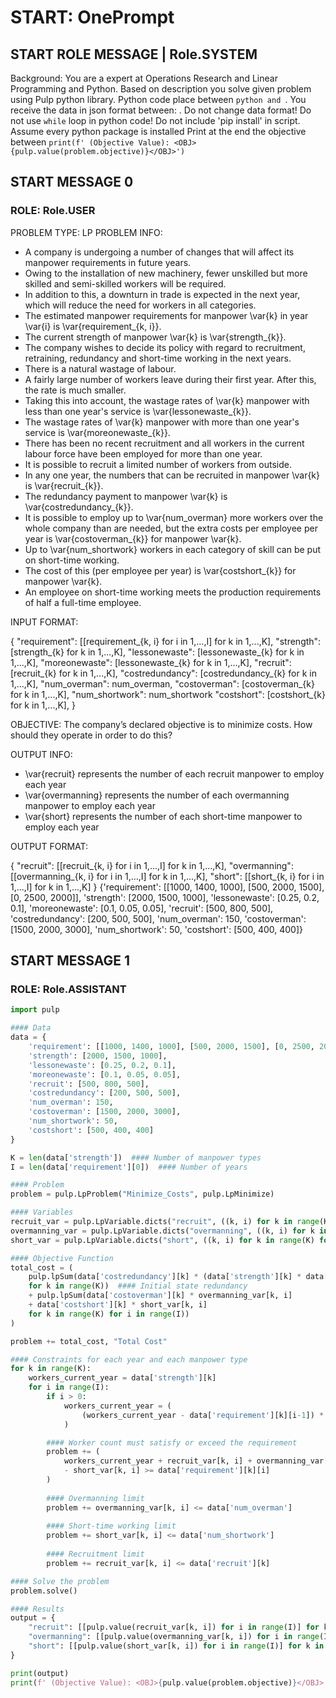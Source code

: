 # START: OnePrompt 
## START ROLE MESSAGE | Role.SYSTEM 
Background: You are a expert at Operations Research and Linear Programming and Python. Based on description you solve given problem using Pulp python library. Python code place between ```python and ```. You receive the data in json format between: <DATA></DATA>. Do not change data format! Do not use `while` loop in python code! Do not include 'pip install' in script. Assume every python package is installed Print at the end the objective between <OBJ></OBJ> `print(f' (Objective Value): <OBJ>{pulp.value(problem.objective)}</OBJ>')`  
## START MESSAGE 0 
### ROLE: Role.USER
<DESCRIPTION>
PROBLEM TYPE: LP
PROBLEM INFO:

- A company is undergoing a number of changes that will affect its manpower requirements in future years. 
- Owing to the installation of new machinery, fewer unskilled but more skilled and semi-skilled workers will be required. 
- In addition to this, a downturn in trade is expected in the next year, which will reduce the need for workers in all categories.
- The estimated manpower requirements for manpower \var{k} in year \var{i} is \var{requirement_{k, i}}.
- The current strength of manpower \var{k} is \var{strength_{k}}.
- The company wishes to decide its policy with regard to recruitment, retraining, redundancy and short-time working in the next years.
- There is a natural wastage of labour. 
- A fairly large number of workers leave during their first year. After this, the rate is much smaller. 
- Taking this into account, the wastage rates of \var{k} manpower with less than one year's service is \var{lessonewaste_{k}}.
- The wastage rates of \var{k} manpower with more than one year's service is \var{moreonewaste_{k}}.
- There has been no recent recruitment and all workers in the current labour force have been employed for more than one year.
- It is possible to recruit a limited number of workers from outside. 
- In any one year, the numbers that can be recruited in manpower \var{k} is \var{recruit_{k}}.
- The redundancy payment to manpower \var{k} is \var{costredundancy_{k}}.
- It is possible to employ up to \var{num_overman} more workers over the whole company than are needed, but the extra costs per employee per year is \var{costoverman_{k}} for manpower \var{k}.
- Up to \var{num_shortwork} workers in each category of skill can be put on short-time working. 
- The cost of this (per employee per year) is \var{costshort_{k}} for manpower \var{k}.
- An employee on short-time working meets the production requirements of half a full-time employee.


INPUT FORMAT:

{
    "requirement": [[requirement_{k, i} for i in 1,...,I] for k in 1,...,K],
    "strength": [strength_{k} for k in 1,...,K],
    "lessonewaste": [lessonewaste_{k} for k in 1,...,K],
    "moreonewaste": [lessonewaste_{k} for k in 1,...,K],
    "recruit": [recruit_{k} for k in 1,...,K],
    "costredundancy": [costredundancy_{k} for k in 1,...,K],
    "num_overman": num_overman,
    "costoverman": [costoverman_{k} for k in 1,...,K],
    "num_shortwork": num_shortwork
    "costshort": [costshort_{k} for k in 1,...,K],
}


OBJECTIVE: The company’s declared objective is to minimize costs. How should they operate in order to do this?

OUTPUT INFO:

- \var{recruit} represents the number of each recruit manpower to employ each year
- \var{overmanning} represents the number of each overmanning manpower to employ each year
- \var{short} represents the number of each short-time manpower to employ each year

OUTPUT FORMAT:

{
    "recruit": [[recruit_{k, i} for i in 1,...,I] for k in 1,...,K],
    "overmanning": [[overmanning_{k, i} for i in 1,...,I] for k in 1,...,K],
    "short": [[short_{k, i} for i in 1,...,I] for k in 1,...,K]
}
</DESCRIPTION>
<DATA>
{'requirement': [[1000, 1400, 1000], [500, 2000, 1500], [0, 2500, 2000]], 'strength': [2000, 1500, 1000], 'lessonewaste': [0.25, 0.2, 0.1], 'moreonewaste': [0.1, 0.05, 0.05], 'recruit': [500, 800, 500], 'costredundancy': [200, 500, 500], 'num_overman': 150, 'costoverman': [1500, 2000, 3000], 'num_shortwork': 50, 'costshort': [500, 400, 400]}</DATA>


## START MESSAGE 1 
### ROLE: Role.ASSISTANT
```python
import pulp

#### Data
data = {
    'requirement': [[1000, 1400, 1000], [500, 2000, 1500], [0, 2500, 2000]], 
    'strength': [2000, 1500, 1000], 
    'lessonewaste': [0.25, 0.2, 0.1], 
    'moreonewaste': [0.1, 0.05, 0.05], 
    'recruit': [500, 800, 500], 
    'costredundancy': [200, 500, 500], 
    'num_overman': 150, 
    'costoverman': [1500, 2000, 3000], 
    'num_shortwork': 50, 
    'costshort': [500, 400, 400]
}

K = len(data['strength'])  #### Number of manpower types
I = len(data['requirement'][0])  #### Number of years

#### Problem
problem = pulp.LpProblem("Minimize_Costs", pulp.LpMinimize)

#### Variables
recruit_var = pulp.LpVariable.dicts("recruit", ((k, i) for k in range(K) for i in range(I)), lowBound=0, cat='Integer')
overmanning_var = pulp.LpVariable.dicts("overmanning", ((k, i) for k in range(K) for i in range(I)), lowBound=0, cat='Integer')
short_var = pulp.LpVariable.dicts("short", ((k, i) for k in range(K) for i in range(I)), lowBound=0, cat='Integer')

#### Objective Function
total_cost = (
    pulp.lpSum(data['costredundancy'][k] * (data['strength'][k] * data['moreonewaste'][k])
    for k in range(K))  #### Initial state redundancy
    + pulp.lpSum(data['costoverman'][k] * overmanning_var[k, i]
    + data['costshort'][k] * short_var[k, i]
    for k in range(K) for i in range(I))
)

problem += total_cost, "Total Cost"

#### Constraints for each year and each manpower type
for k in range(K):
    workers_current_year = data['strength'][k]
    for i in range(I):
        if i > 0:
            workers_current_year = (
                (workers_current_year - data['requirement'][k][i-1]) * (1 - data['lessonewaste'][k])
            )

        #### Worker count must satisfy or exceed the requirement
        problem += (
            workers_current_year + recruit_var[k, i] + overmanning_var[k, i]
            - short_var[k, i] >= data['requirement'][k][i]
        )
        
        #### Overmanning limit
        problem += overmanning_var[k, i] <= data['num_overman']
        
        #### Short-time working limit
        problem += short_var[k, i] <= data['num_shortwork']
        
        #### Recruitment limit
        problem += recruit_var[k, i] <= data['recruit'][k]

#### Solve the problem
problem.solve()

#### Results
output = {
    "recruit": [[pulp.value(recruit_var[k, i]) for i in range(I)] for k in range(K)],
    "overmanning": [[pulp.value(overmanning_var[k, i]) for i in range(I)] for k in range(K)],
    "short": [[pulp.value(short_var[k, i]) for i in range(I)] for k in range(K)]
}

print(output)
print(f' (Objective Value): <OBJ>{pulp.value(problem.objective)}</OBJ>')
```

